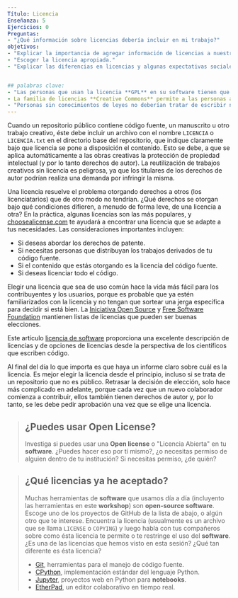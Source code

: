 ```yaml
---
Título: Licencia
Enseñanza: 5
Ejercicios: 0
Preguntas:
- "¿Qué información sobre licencias debería incluir en mi trabajo?"
objetivos:
- "Explicar la importancia de agregar información de licencias a nuestro trabajo."
- "Escoger la licencia apropiada."
- "Explicar las diferencias en licencias y algunas expectativas sociales."


## palabras clave:
- "Las personas que usan la licencia **GPL** en su software tienen que asegurarse de que toda la estructura esté bajo ésta licencia; muchas otras licencias no requieren esto."
- La familia de licencias **Creative Commons** permite a las personas adaptarse a varios requerimientos y restricciones de atribución, la creación de trabajo derivado, compartir el trabajo, y comercialización."
- "Personas sin conocimientos de leyes no deberían tratar de escribir nuevas licencias desde cero."
---
```


Cuando un repositorio público contiene código fuente, un manuscrito u otro trabajo creativo, éste debe incluir un archivo con el nombre `LICENCIA` o `LICENCIA.txt` en el directorio base del repositorio, que indique claramente bajo que licencia se pone a  disposición el contenido. Esto se debe, a que se aplica automáticamente a las obras creativas la protección de propiedad intelectual (y por lo tanto derechos de autor). La reutilización de trabajos creativos sin licencia es peligrosa, ya que los titulares de los derechos de autor podrían realiza una demanda por infringir la misma.

Una licencia resuelve el problema otorgando derechos a otros (los licenciatarios) que de otro modo no tendrían. ¿Qué derechos se otorgan bajo qué condiciones difieren, a menudo de forma leve, de una licencia a otra? En la práctica, algunas licencias son las más populares, y [choosealicense.com](http://choosealicense.com/) te ayudará a encontrar una licencia que se adapte a tus necesidades. Las consideraciones importantes incluyen:

* Si deseas abordar los derechos de patente.
* Si necesitas personas que distribuyan los trabajos derivados de tu código fuente.
* Si el contenido que estás otorgando es la licencia del código fuente.
* Si deseas licenciar todo el código.

Elegir una licencia que sea de uso común hace la vida más fácil para los contribuyentes y los usuarios, porque es probable que ya estén familiarizados con la licencia y no tengan que sortear una jerga específica para decidir si está bien.
La [Iniciativa Open Source](http://opensource.org/licenses) y [Free Software Foundation](http://www.gnu.org/licenses/license-list.html) mantienen listas de licencias que pueden ser buenas elecciones.

Este artículo [licencia de software](http://journals.plos.org/ploscompbiol/article?id=10.1371/journal.pcbi.10h02598) proporciona una excelente descripción de licencias y de opciones de licencias desde la perspectiva de los científicos que escriben código.

Al final del día lo que importa es que haya un informe claro sobre cuál es la licencia. Es mejor elegir la licencia desde el principio, incluso si se trata de un repositorio que no es público. Retrasar la decisión de elección, solo hace más complicado en adelante, porque cada vez que un nuevo colaborador comienza a contribuir, ellos también tienen derechos de autor y, por lo tanto, se les debe pedir aprobación una vez que se elige una licencia.

> ## ¿Puedes usar **Open License**?
>
> Investiga si puedes usar una **Open license** o "Licencia Abierta" en tu **software**. ¿Puedes hacer eso por tí mismo?, ¿o necesitas permiso de alguien dentro de tu institución? Si necesitas permiso, ¿de quién?


> ## ¿Qué licencias ya he aceptado?
>
> Muchas herramientas de **software** que usamos día a día (incluyento las herramientas en este **workshop**) son
> **open-source software**. Escoge uno de los proyectos de GitHub de la lista de abajo, o algún otro que te interese. Encuentra la licencia (usualmente es un archivo que se llama `LICENSE` o `COPYING`) y luego habla con tus compañeros sobre como ésta licencia te permite o te restringe el uso del **software**. ¿Es una de las licencias que hemos visto en esta sesión? ¿Qué tan diferente es ésta licencia?
> - [Git](https://github.com/git/git), herramientas para el manejo de código fuente.
> - [CPython](https://github.com/python/cpython), implementación estándar del lenguaje Python.
> - [Jupyter](https://github.com/jupyter), proyectos web en Python para **notebooks**.
> - [EtherPad](https://github.com/ether/etherpad-lite), un editor colaborativo en tiempo real.


